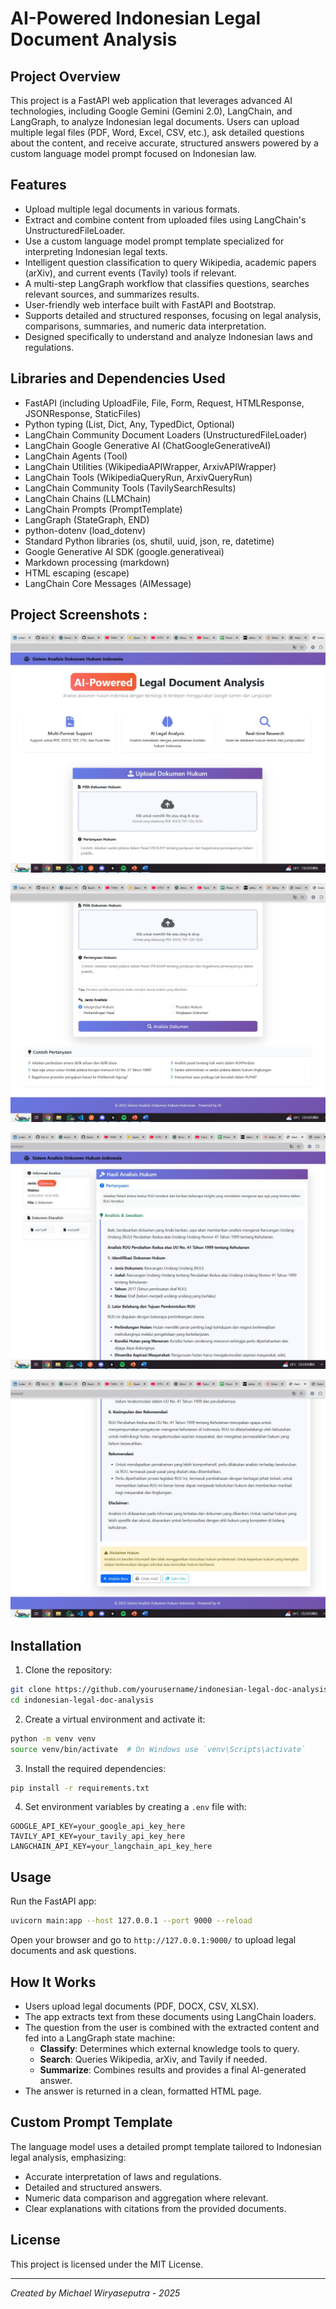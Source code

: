 # AI-Powered Indonesian Legal Document Analysis

## Project Overview

This project is a FastAPI web application that leverages advanced AI technologies, including Google Gemini (Gemini 2.0), LangChain, and LangGraph, to analyze Indonesian legal documents. Users can upload multiple legal files (PDF, Word, Excel, CSV, etc.), ask detailed questions about the content, and receive accurate, structured answers powered by a custom language model prompt focused on Indonesian law.

## Features

- Upload multiple legal documents in various formats.
- Extract and combine content from uploaded files using LangChain's UnstructuredFileLoader.
- Use a custom language model prompt template specialized for interpreting Indonesian legal texts.
- Intelligent question classification to query Wikipedia, academic papers (arXiv), and current events (Tavily) tools if relevant.
- A multi-step LangGraph workflow that classifies questions, searches relevant sources, and summarizes results.
- User-friendly web interface built with FastAPI and Bootstrap.
- Supports detailed and structured responses, focusing on legal analysis, comparisons, summaries, and numeric data interpretation.
- Designed specifically to understand and analyze Indonesian laws and regulations.

## Libraries and Dependencies Used

- FastAPI (including UploadFile, File, Form, Request, HTMLResponse, JSONResponse, StaticFiles)
- Python typing (List, Dict, Any, TypedDict, Optional)
- LangChain Community Document Loaders (UnstructuredFileLoader)
- LangChain Google Generative AI (ChatGoogleGenerativeAI)
- LangChain Agents (Tool)
- LangChain Utilities (WikipediaAPIWrapper, ArxivAPIWrapper)
- LangChain Tools (WikipediaQueryRun, ArxivQueryRun)
- LangChain Community Tools (TavilySearchResults)
- LangChain Chains (LLMChain)
- LangChain Prompts (PromptTemplate)
- LangGraph (StateGraph, END)
- python-dotenv (load_dotenv)
- Standard Python libraries (os, shutil, uuid, json, re, datetime)
- Google Generative AI SDK (google.generativeai)
- Markdown processing (markdown)
- HTML escaping (escape)
- LangChain Core Messages (AIMessage)

## Project Screenshots :

![Application Logo](https://raw.githubusercontent.com/MagicDash91/ML-Engineering-Project/main/Agentic_AI/static/a1.jpg)

![Application Logo](https://raw.githubusercontent.com/MagicDash91/ML-Engineering-Project/main/Agentic_AI/static/a2.jpg)

![Application Logo](https://raw.githubusercontent.com/MagicDash91/ML-Engineering-Project/main/Agentic_AI/static/a3.jpg)

![Application Logo](https://raw.githubusercontent.com/MagicDash91/ML-Engineering-Project/main/Agentic_AI/static/a4.jpg)


## Installation

1. Clone the repository:

```bash
git clone https://github.com/yourusername/indonesian-legal-doc-analysis.git
cd indonesian-legal-doc-analysis
```

2. Create a virtual environment and activate it:

```bash
python -m venv venv
source venv/bin/activate  # On Windows use `venv\Scripts\activate`
```

3. Install the required dependencies:

```bash
pip install -r requirements.txt
```

4. Set environment variables by creating a `.env` file with:

```env
GOOGLE_API_KEY=your_google_api_key_here
TAVILY_API_KEY=your_tavily_api_key_here
LANGCHAIN_API_KEY=your_langchain_api_key_here
```

## Usage

Run the FastAPI app:

```bash
uvicorn main:app --host 127.0.0.1 --port 9000 --reload
```

Open your browser and go to `http://127.0.0.1:9000/` to upload legal documents and ask questions.

## How It Works

- Users upload legal documents (PDF, DOCX, CSV, XLSX).
- The app extracts text from these documents using LangChain loaders.
- The question from the user is combined with the extracted content and fed into a LangGraph state machine:
  - **Classify**: Determines which external knowledge tools to query.
  - **Search**: Queries Wikipedia, arXiv, and Tavily if needed.
  - **Summarize**: Combines results and provides a final AI-generated answer.
- The answer is returned in a clean, formatted HTML page.

## Custom Prompt Template

The language model uses a detailed prompt template tailored to Indonesian legal analysis, emphasizing:

- Accurate interpretation of laws and regulations.
- Detailed and structured answers.
- Numeric data comparison and aggregation where relevant.
- Clear explanations with citations from the provided documents.


## License

This project is licensed under the MIT License.

---

*Created by Michael Wiryaseputra - 2025*
